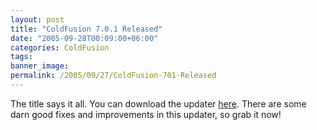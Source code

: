```yaml
---
layout: post
title: "ColdFusion 7.0.1 Released"
date: "2005-09-28T00:09:00+06:00"
categories: ColdFusion 
tags: 
banner_image: 
permalink: /2005/09/27/ColdFusion-701-Released
---
```


The title says it all. You can download the updater <a href="http://www.macromedia.com/support/coldfusion/downloads_updates.html">here</a>. There are some darn good fixes and improvements in this updater, so grab it now!